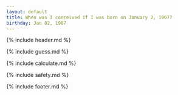 ```yaml
---
layout: default
title: When was I conceived if I was born on January 2, 1907?
birthday: Jan 02, 1907
---
```


{% include header.md %}

{% include guess.md %}

{% include calculate.md %}

{% include safety.md %}

{% include footer.md %}



